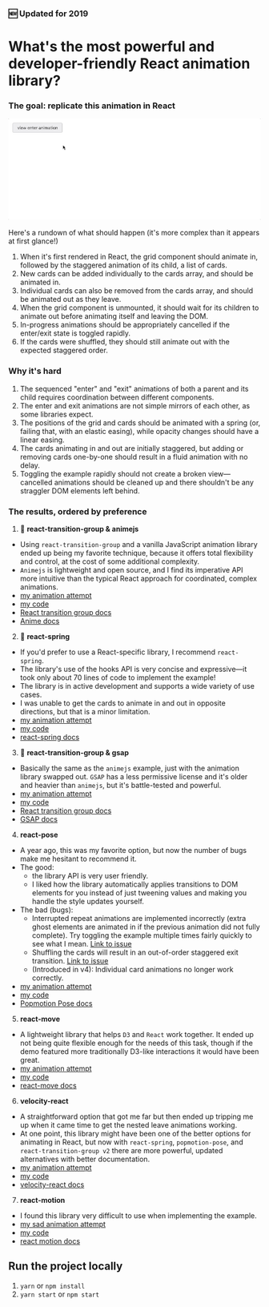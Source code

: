 ### 🆕 Updated for 2019

# What's the most powerful and developer-friendly React animation library?

### The goal: replicate this animation in React

![example animation](./src/assets/comparison.gif)

Here's a rundown of what should happen (it's more complex than it appears at first glance!)

1. When it's first rendered in React, the grid component should animate in, followed by the staggered animation of its child, a list of cards.
2. New cards can be added individually to the cards array, and should be animated in.
3. Individual cards can also be removed from the cards array, and should be animated out as they leave.
4. When the grid component is unmounted, it should wait for its children to animate out before animating itself and leaving the DOM.
5. In-progress animations should be appropriately cancelled if the enter/exit state is toggled rapidly.
6. If the cards were shuffled, they should still animate out with the expected staggered order.

### Why it's hard

1. The sequenced "enter" and "exit" animations of both a parent and its child requires coordination between different components.
2. The enter and exit animations are not simple mirrors of each other, as some libraries expect.
3. The positions of the grid and cards should be animated with a spring (or, failing that, with an elastic easing), while opacity changes should have a linear easing.
4. The cards animating in and out are initially staggered, but adding or removing cards one-by-one should result in a fluid animation with no delay.
5. Toggling the example rapidly should not create a broken view&mdash; cancelled animations should be cleaned up and there shouldn't be any straggler DOM elements left behind.

### The results, ordered by preference

1. 🥇 **react-transition-group & animejs**

- Using `react-transition-group` and a vanilla JavaScript animation library ended up being my favorite technique, because it offers total flexibility and control, at the cost of some additional complexity.
- `Animejs` is lightweight and open source, and I find its imperative API more intuitive than the typical React approach for coordinated, complex animations.
- [my animation attempt](https://alex.holachek.com/react-animation-comparison/?selectedKind=Animation%20Examples&selectedStory=React-Transition-Group%20%2B%20animejs&full=0&addons=1&stories=1&panelRight=0&addonPanel=storybook%2Factions%2Factions-panel)
- [my code](https://github.com/aholachek/react-animation-comparison/blob/master/src/react-transition-group-anime-example.js)
- [React transition group docs](http://reactcommunity.org/react-transition-group/)
- [Anime docs](https://github.com/juliangarnier/anime)

2. 🥈 **react-spring**

- If you'd prefer to use a React-specific library, I recommend `react-spring`.
- The library's use of the hooks API is very concise and expressive&mdash;it took only about 70 lines of code to implement the example!
- The library is in active development and supports a wide variety of use cases.
- I was unable to get the cards to animate in and out in opposite directions, but that is a minor limitation.
- [my animation attempt](https://alex.holachek.com/react-animation-comparison/?selectedKind=Animation%20Examples&selectedStory=React-Spring&full=0&addons=1&stories=1&panelRight=0&addonPanel=storybook%2Factions%2Factions-panel)
- [my code](https://github.com/aholachek/react-animation-comparison/blob/master/src/react-spring-example.js)
- [react-spring docs](https://react-spring.surge.sh/)

3. 🥉 **react-transition-group & gsap**

- Basically the same as the `animejs` example, just with the animation library swapped out. `GSAP` has a less permissive license and it's older and heavier than `animejs`, but it's battle-tested and powerful.
- [my animation attempt](https://alex.holachek.com/react-animation-comparison/?selectedKind=Animation%20Examples&selectedStory=React-Transition-Group%20%2B%20GSAP&full=0&addons=1&stories=1&panelRight=0&addonPanel=storybook%2Factions%2Factions-panel)
- [my code](https://github.com/aholachek/react-animation-comparison/blob/master/src/react-transition-group-gsap-example.js)
- [React transition group docs](http://reactcommunity.org/react-transition-group/)
- [GSAP docs](https://greensock.com/docs)

4. **react-pose**

- A year ago, this was my favorite option, but now the number of bugs make me hesitant to recommend it.
- The good:
  - the library API is very user friendly.
  - I liked how the library automatically applies transitions to DOM elements for you instead of just tweening values and making you handle the style updates yourself.
- The bad (bugs):
  - Interrupted repeat animations are implemented incorrectly (extra ghost elements are animated in if the previous animation did not fully complete). Try toggling the example multiple times fairly quickly to see what I mean. [Link to issue](https://github.com/Popmotion/popmotion/issues/318)
  - Shuffling the cards will result in an out-of-order staggered exit transition. [Link to issue](https://github.com/Popmotion/popmotion/issues/319)
  - (Introduced in v4): Individual card animations no longer work correctly.
- [my animation attempt](https://alex.holachek.com/react-animation-comparison/?selectedKind=Animation%20Examples&selectedStory=Popmotion%20Pose&full=0&addons=1&stories=1&panelRight=0&addonPanel=storybook%2Factions%2Factions-panel)
- [my code](https://github.com/aholachek/react-animation-comparison/blob/master/src/popmotion-pose-example.js)
- [Popmotion Pose docs](https://popmotion.io/pose/)

5.  **react-move**

- A lightweight library that helps `D3` and `React` work together. It ended up not being quite flexible enough for the needs of this task, though if the demo featured more traditionally D3-like interactions it would have been great.
- [my animation attempt](https://alex.holachek.com/react-animation-comparison/?selectedKind=Animation%20Examples&selectedStory=React-Move&full=0&addons=1&stories=1&panelRight=0&addonPanel=storybook%2Factions%2Factions-panel)
- [my code](https://github.com/aholachek/react-animation-comparison/blob/master/src/react-move-example.js)
- [react-move docs](https://react-move-example.js.org/#/)

6.  **velocity-react**

- A straightforward option that got me far but then ended up tripping me up when it came time to get the nested leave animations working.
- At one point, this library might have been one of the better options for animating in React, but now with  `react-spring`, `popmotion-pose`, and `react-transition-group v2` there are more powerful, updated alternatives with better documentation.
- [my animation attempt](https://alex.holachek.com/react-animation-comparison/?selectedKind=Animation%20Examples&selectedStory=Velocity-React&full=0&addons=1&stories=1&panelRight=0&addonPanel=storybook%2Factions%2Factions-panel)
- [my code](https://github.com/aholachek/react-animation-comparison/blob/master/src/velocity-react-example.js)
- [velocity-react docs](https://github.com/google-fabric/velocity-react)

7.  **react-motion**

- I found this library very difficult to use when implementing the example.
- [my sad animation attempt](https://alex.holachek.com/react-animation-comparison/?selectedKind=Animation%20Examples&selectedStory=React-Motion&full=0&addons=1&stories=1&panelRight=0&addonPanel=storybook%2Factions%2Factions-panel)
- [my code](https://github.com/aholachek/react-animation-comparison/blob/master/src/react-motion-example.js)
- [react motion docs](https://github.com/chenglou/react-motion)

## Run the project locally

1. `yarn` or `npm install`
2. `yarn start` or `npm start`
